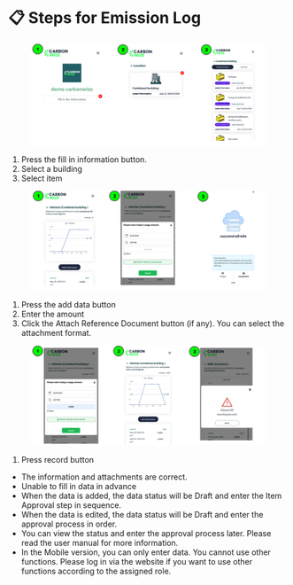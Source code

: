 # 📋 Steps for Emission Log

<figure><img src="../.gitbook/assets/image (16).png" alt=""><figcaption></figcaption></figure>

1. Press the fill in information button.
2. ﻿﻿﻿Select a building
3. ﻿﻿﻿Select item

<figure><img src="../.gitbook/assets/image (17).png" alt=""><figcaption></figcaption></figure>

1. Press the add data button
2. ﻿﻿﻿Enter the amount
3. ﻿﻿﻿Click the Attach Reference Document button (if any). You can select the attachment format.

<figure><img src="../.gitbook/assets/image (18).png" alt=""><figcaption></figcaption></figure>

1. Press record button

* The information and attachments are correct.
* Unable to fill in data in advance
* When the data is added, the data status will be Draft and enter the Item Approval step in sequence.
* When the data is edited, the data status will be Draft and enter the approval process in order.
* You can view the status and enter the approval process later. Please read the user manual for more information.
* In the Mobile version, you can only enter data. You cannot use other functions. Please log in via the website if you want to use other functions according to the assigned role.
